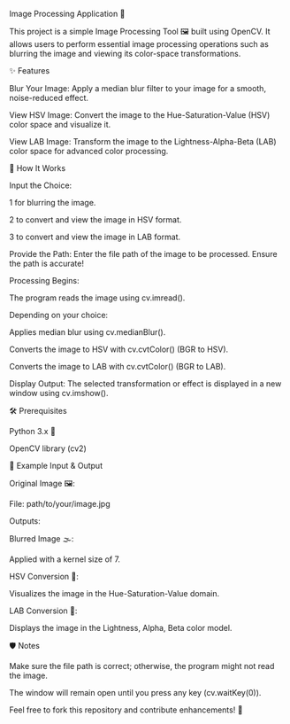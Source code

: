 Image Processing Application 🌟

This project is a simple Image Processing Tool 🖼️ built using OpenCV. It allows users to perform essential image processing operations such as blurring the image and viewing its color-space transformations.

✨ Features

Blur Your Image: Apply a median blur filter to your image for a smooth, noise-reduced effect.

View HSV Image: Convert the image to the Hue-Saturation-Value (HSV) color space and visualize it.

View LAB Image: Transform the image to the Lightness-Alpha-Beta (LAB) color space for advanced color processing.

🚀 How It Works

Input the Choice:

1 for blurring the image.

2 to convert and view the image in HSV format.

3 to convert and view the image in LAB format.

Provide the Path: Enter the file path of the image to be processed. Ensure the path is accurate!

Processing Begins:

The program reads the image using cv.imread().

Depending on your choice:

Applies median blur using cv.medianBlur().

Converts the image to HSV with cv.cvtColor() (BGR to HSV).

Converts the image to LAB with cv.cvtColor() (BGR to LAB).

Display Output: The selected transformation or effect is displayed in a new window using cv.imshow().

🛠️ Prerequisites

Python 3.x 🐍

OpenCV library (cv2)

📸 Example Input & Output

Original Image 🖼️:

File: path/to/your/image.jpg

Outputs:

Blurred Image 🌫️:

Applied with a kernel size of 7.

HSV Conversion 🌈:

Visualizes the image in the Hue-Saturation-Value domain.

LAB Conversion 🎨:

Displays the image in the Lightness, Alpha, Beta color model.

🛡️ Notes

Make sure the file path is correct; otherwise, the program might not read the image.

The window will remain open until you press any key (cv.waitKey(0)).

Feel free to fork this repository and contribute enhancements! 🚀
